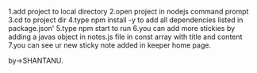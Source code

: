 1.add project to local directory
2.open project in nodejs command prompt
3.cd to project dir
4.type npm install -y to add all dependencies listed in package.json'
5.type npm start to run
6.you can add more stickies by adding a javas object in notes.js file in const array with title and content 
7.you can see ur new sticky note added in keeper home page.



by->SHANTANU.
